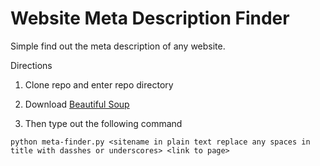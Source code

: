 # Website Meta Description Finder

Simple find out the meta description of any website.

Directions

1. Clone repo and enter repo directory

2. Download [Beautiful Soup](https://www.crummy.com/software/BeautifulSoup/)

2. Then type out the following command

```
python meta-finder.py <sitename in plain text replace any spaces in title with dasshes or underscores> <link to page>

``` 
